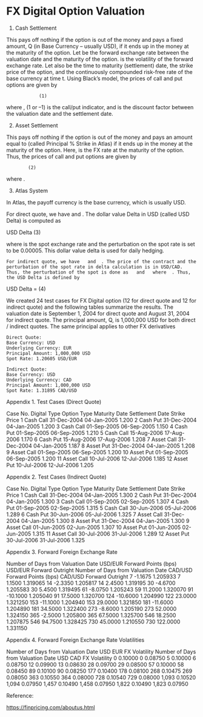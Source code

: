 # FX Digital Option Valuation


1.	Cash Settlement

This pays off nothing if the option is out of the money and pays a fixed amount, Q (in Base Currency – usually USD), if it ends up in the money at the maturity of the option. Let   be the forward exchange rate between the valuation date and the maturity of the option.   is the volatility of the forward exchange rate. Let also   be the time to maturity (settlement) date,  the strike price of the option, and   the continuously compounded risk-free rate of the base currency at time t. Using Black’s model, the prices of call and put options are given by 

 	 			(1)

where  ,    (1 or –1) is the call/put indicator, and   is the discount factor between the valuation date and the settlement date. 

2.	Asset Settlement

This pays off nothing if the option is out of the money and pays an amount equal to   (called Principal % Strike in Atlas) if it ends up in the money at the maturity of the option. Here,   is the FX rate at the maturity of the option. Thus, the prices of call and put options are given by

 			(2)

where  .

3.	Atlas System

In Atlas, the payoff currency is the base currency, which is usually USD. 

For direct quote, we have   and  . The dollar value Delta in USD (called USD Delta) is computed as

USD Delta                                         (3)

where   is the spot exchange rate and the perturbation on the spot rate   is set to be 0.00005. This dollar value delta is used for daily hedging. 

	For indirect quote, we have   and  . The price of the contract and the perturbation of the spot rate in delta calculation is in USD/CAD. Thus, the perturbation of the spot is done as   and   where  . Thus, the USD Delta is defined by

USD Delta =                                          (4)


We created 24 test cases for FX Digital option (12 for direct quote and 12 for indirect quote) and the following tables summarize the results. The valuation date is September 1, 2004 for direct quote and August 31, 2004 for indirect quote.  The principal amount, Q, is 1,000,000 USD for both direct / indirect quotes. The same principal applies to other FX derivatives

	Direct Quote:
	Base Currency: USD
	Underlying Currency: EUR
	Principal Amount: 1,000,000 USD
	Spot Rate: 1.20605 USD/EUR

	Indirect Quote:
	Base Currency: USD
	Underlying Currency: CAD
	Principal Amount: 1,000,000 USD
	Spot Rate: 1.31895 CAD/USD

Appendix 1. Test Cases (Direct Quote)

Case No.	Digital Type	Option Type	Maturity Date	Settlement Date	Strike Price
1	Cash	Call	31-Dec-2004	04-Jan-2005	1.200
2	Cash	Put	31-Dec-2004	04-Jan-2005	1.200
3	Cash	Call	01-Sep-2005	06-Sep-2005	1.150
4	Cash	Put	01-Sep-2005	06-Sep-2005	1.210
5	Cash	Call	15-Aug-2006	17-Aug-2006	1.170
6	Cash	Put	15-Aug-2006	17-Aug-2006	1.208
7	Asset	Call	31-Dec-2004	04-Jan-2005	1.187
8	Asset	Put	31-Dec-2004	04-Jan-2005	1.208
9	Asset	Call	01-Sep-2005	06-Sep-2005	1.200
10	Asset	Put	01-Sep-2005	06-Sep-2005	1.200
11	Asset	Call	10-Jul-2006	12-Jul-2006	1.185
12	Asset	Put	10-Jul-2006	12-Jul-2006	1.205


Appendix 2. Test Cases (Indirect Quote)

Case No.	Digital Type	Option Type	Maturity Date	Settlement Date	Strike Price
1	Cash	Call	31-Dec-2004	04-Jan-2005	1.300
2	Cash	Put	31-Dec-2004	04-Jan-2005	1.300
3	Cash	Call	01-Sep-2005	02-Sep-2005	1.307
4	Cash	Put	01-Sep-2005	02-Sep-2005	1.315
5	Cash	Call	30-Jun-2006	05-Jul-2006	1.289
6	Cash	Put	30-Jun-2006	05-Jul-2006	1.325
7	Asset	Call	31-Dec-2004	04-Jan-2005	1.300
8	Asset	Put	31-Dec-2004	04-Jan-2005	1.300
9	Asset	Call	01-Jun-2005	02-Jun-2005	1.307
10	Asset	Put	01-Jun-2005	02-Jun-2005	1.315
11	Asset	Call	30-Jul-2006	31-Jul-2006	1.289
12	Asset	Put	30-Jul-2006	31-Jul-2006	1.325

Appendix 3. Forward Foreign Exchange Rate

Number of Days from Valuation Date	USD/EUR Forward Points 
(bps)	USD/EUR Forward Outright	Number of Days from Valuation Date	CAD/USD Forward Points 
(bps)	CAD/USD Forward Outright
7	-1.1675	1.205933	7	1.1500	1.319065
14	-2.3350	1.205817	14	2.4500	1.319195
30	-4.6700	1.205583	30	5.4500	1.319495
61	-8.0750	1.205243	59	11.2000	1.320070
91	-10.1000	1.205040	91	17.5000	1.320700
124	-10.6000	1.204990	122	23.0000	1.321250
153	-11.1000	1.204940	153	29.0000	1.321850
181	-11.6000	1.204890	181	34.5000	1.322400
273	-8.6000	1.205190	273	52.0000	1.324150
365	-2.5000	1.205800	365	67.5000	1.325700
546	18.2500	1.207875	546	94.7500	1.328425
730	45.0000	1.210550	730	122.0000	1.331150


Appendix 4. Forward Foreign Exchange Rate Volatilities

Number of Days from Valuation Date	USD EUR FX Volatility	Number of Days from Valuation Date	USD CAD FX Volatility
0	0.10000	0	0.08750
5	0.10000	6	0.08750
12	0.09900	13	0.08630
28	0.09700	29	0.08500
57	0.10000	58	0.08450
89	0.10100	90	0.08250
177	0.10400	178	0.08100
268	0.10475	269	0.08050
363	0.10550	364	0.08000
728	0.10540	729	0.08000
1,093	0.10520	1,094	0.07950
1,457	0.10490	1,458	0.07950
1,822	0.10490	1,823	0.07950


Reference:

https://finpricing.com/aboutus.html

